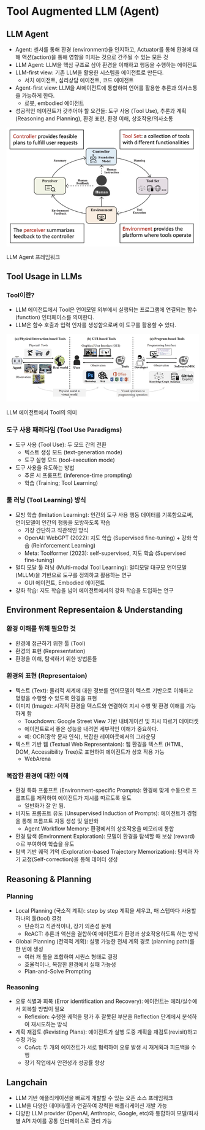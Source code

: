 # Tool Augmented LLM (Agent)

## LLM Agent

- Agent: 센서를 통해 환경 (environment)을 인지하고, Actuator를 통해 환경에 대해 액션(action)을 통해 영향을 미치는 것으로 간주될 수 있는 모든 것
- LLM Agent: LLM을 핵심 구조로 삼아 환경을 이해하고 행동을 수행하는 에이전트
- LLM-first view: 기존 LLM을 활용한 시스템을 에이전트로 만든다.
    - 서치 에이전트, 심리상담 에이전트, 코드 에이전트
- Agent-first view: LLM을 AI에이전트에 통합하여 언어를 활용한 추론과 의사소통을 가능하게 한다.
    - 로봇, embodied 에이전트
- 성공적인 에이전트가 갖추어야 할 요건들: 도구 사용 (Tool Use), 추론과 계획 (Reasoning and Planning), 환경 표현, 환경 이해, 상호작용/의사소통

![LLM Agent 프레임워크](../images/llm-agent_1.png)

LLM Agent 프레임워크


## Tool Usage in LLMs

### Tool이란?

- LLM 에이전트에서 Tool은 언어모델 외부에서 실행되는 프로그램에 연결되는 함수 (function) 인터페이스를 의미한다.
- LLM은 함수 호출과 입력 인자를 생성함으로써 이 도구를 활용할 수 있다.

![LLM 에이전트에서 Tool의 의미](../images/llm-agent_2.png)

LLM 에이전트에서 Tool의 의미

### 도구 사용 패러다임 (Tool Use Paradigms)

- 도구 사용 (Tool Use): 두 모드 간의 전환
    - 텍스트 생성 모드 (text-generation mode)
    - 도구 실행 모드 (tool-execution mode)
- 도구 사용을 유도하는 방법
    - 추론 시 프롬프트 (inference-time prompting)
    - 학습 (Training; Tool Learning)

### 툴 러닝 (Tool Learning) 방식

- 모방 학습 (Imitation Learning): 인간의 도구 사용 행동 데이터를 기록함으로써, 언어모델이 인간의 행동을 모방하도록 학습
    - 가장 간단하고 직관적인 방식
    - OpenAI: WebGPT (2022): 지도 학습 (Supervised fine-tuning) + 강화 학습 (Reinforcement Learning)
    - Meta: Toolformer (2023): self-supervised, 지도 학습 (Supervised fine-tuning)
- 멀티 모달 툴 러닝 (Multi-modal Tool Learning): 멀티모달 대규모 언어모델(MLLM)을 기반으로 도구를 정의하고 활용하는 연구
    - GUI 에이전트, Embodied 에이전트
- 강화 학습: 지도 학습을 넘어 에이전트에서의 강화 학습을 도입하는 연구

## Environment Representaion & Understanding

### 환경 이해를 위해 필요한 것

- 환경에 접근하기 위한 툴 (Tool)
- 환경의 표현 (Representation)
- 환경을 이해, 탐색하기 위한 방법론들

### 환경의 표현 (Representaion)

- 텍스트 (Text): 물리적 세계에 대한 정보를 언어모델이 텍스트 기반으로 이해하고 명령을 수행할 수 있도록 환경을 표현
- 이미지 (Image): 시각적 환경을 텍스트와 연결하여 지시 수행 및 환경 이해를 가능하게 함
    - Touchdown: Google Street View 기반 내비게이션 및 지시 따르기 데이터셋
    - 에이전트로서 좋은 성능을 내려면 세부적인 이해가 중요하다.
    - 예: OCR(광학 문자 인식), 복잡한 레이아웃에서의 그라운딩
- 텍스트 기반 웹 (Textual Web Representaion): 웹 환경을 텍스트 (HTML, DOM, Accessibility Tree)로 표현하여 에이전트가 상호 작용 가능
    - WebArena

### 복잡한 환경에 대한 이해

- 환경 특화 프롬프트 (Environment-specific Prompts): 환경에 맞게 수동으로 프롬프트를 제작하여 에이전트가 지시를 따르도록 유도
    - 일반화가 잘 안 됨.
- 비지도 프롬프트 유도 (Unsupervised Induction of Prompts): 에이전트가 경험을 통해 프롬프트 자동 생성 및 일반화
    - Agent Workflow Memory: 환경에서의 상호작용을 메모리에 통합
- 환경 탐색 (Environment Exploration): 모델이 환경을 탐색할 때 보상 (reward)ㅇ르 부여하여 학습을 유도
- 탐색 기반 궤적 기억 (Exploration-based Trajectory Memorization): 탐색과 자기 교정(Self-correction)을 통해 데이터 생성

## Reasoning & Planning

### Planning

- Local Planning (국소적 계획): step by step 계획을 세우고, 매 스텝마다 사용할 하나의 툴(tool) 결정
    - 단순하고 직관적이나, 장기 의존성 문제
    - ReACT: 추론과 액션을 결합하여 에이전트가 환경과 상호작용하도록 하는 방식
- Global Planning (전역적 계획): 실행 가능한 전체 계획 경로 (planning path)를 한 번에 생성
    - 여러 개 툴을 조합하여 시퀀스 형태로 결정
    - 효율적이나, 복잡한 환경에서 실패 가능성
    - Plan-and-Solve Prompting

### Reasoning

- 오류 식별과 회복 (Error identification and Recovery): 에이전트는 에러/실수에서 회복할 방법이 필요
    - Reflexion: 수행한 궤적을 평가 후 잘못된 부분을 Reflection 단계에서 분석하여 재시도하는 방식
- 계획 재검토 (Revisting Plans): 에이전트가 실행 도중 계획을 재검토(revisit)하고 수정 가능
    - CoAct: 두 개의 에이전트가 서로 협력하여 오류 발생 시 재계획과 피드백을 수행
    - 장기 작업에서 안전성과 성공률 향상

## Langchain

- LLM 기반 애플리케이션을 빠르게 개발할 수 있는 오픈 소스 프레임워크
- LLM을 다양한 데이터/툴과 연결하여 강력한 애플리케이션 개발 가능
- 다양한 LLM provider (OpenAI, Anthropic, Google, etc)와 통합하여 모델/회사별 API 차이를 공통 인터페이스로 관리 가능